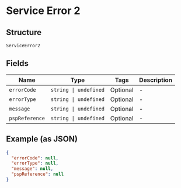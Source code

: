
# Service Error 2

## Structure

`ServiceError2`

## Fields

| Name | Type | Tags | Description |
|  --- | --- | --- | --- |
| `errorCode` | `string \| undefined` | Optional | - |
| `errorType` | `string \| undefined` | Optional | - |
| `message` | `string \| undefined` | Optional | - |
| `pspReference` | `string \| undefined` | Optional | - |

## Example (as JSON)

```json
{
  "errorCode": null,
  "errorType": null,
  "message": null,
  "pspReference": null
}
```

